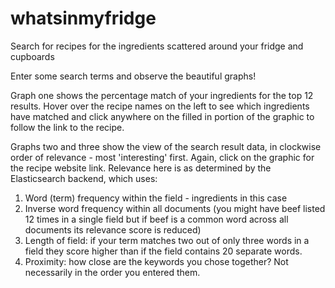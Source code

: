 # whatsinmyfridge
Search for recipes for the ingredients scattered around your fridge and cupboards

Enter some search terms and observe the beautiful graphs!  

Graph one shows the percentage match of your ingredients for the top 12 results.  Hover over the recipe names on the left to see which ingredients have matched and click anywhere on the filled in portion of the graphic to follow the link to the recipe.

Graphs two and three show the view of the search result data, in clockwise order of relevance - most 'interesting' first.  Again, click on the graphic for the recipe website link.  Relevance here is as determined by the Elasticsearch backend, which uses:

1. Word (term) frequency within the field - ingredients in this case
2. Inverse word frequency within all documents (you might have beef listed 12 times in a single field but if beef is a common word across all documents its relevance score is reduced)
3. Length of field: if your term matches two out of only three words in a field they score higher than if the field contains 20 separate words.
4. Proximity: how close are the keywords you chose together?  Not necessarily in the order you entered them.

